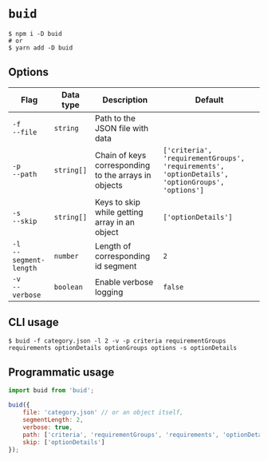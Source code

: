 # `buid`

```shell script
$ npm i -D buid
# or
$ yarn add -D buid
```

## Options

| Flag                         | Data type  | Description                                          | Default                                                                                         |
|------------------------------|------------|------------------------------------------------------|-------------------------------------------------------------------------------------------------|
| `-f`<br />`--file`           | `string`   | Path to the JSON file with data                      |                                                                                                 |
| `-p`<br />`--path`           | `string[]` | Chain of keys corresponding to the arrays in objects | `['criteria', 'requirementGroups', 'requirements', 'optionDetails', 'optionGroups', 'options']` |
| `-s`<br />`--skip`           | `string[]` | Keys to skip while getting array in an object        | `['optionDetails']`                                                                             |
| `-l`<br />`--segment-length` | `number`   | Length of corresponding id segment                   | `2`                                                                                             |
| `-v`<br />`--verbose`        | `boolean`  | Enable verbose logging                               | `false`                                                                                         |

## CLI usage

```shell script
$ buid -f category.json -l 2 -v -p criteria requirementGroups requirements optionDetails optionGroups options -s optionDetails
```

## Programmatic usage

```javascript
import buid from 'buid';

buid({
    file: 'category.json' // or an object itself,
    segmentLength: 2,
    verbose: true,
    path: ['criteria', 'requirementGroups', 'requirements', 'optionDetails', 'optionGroups', 'options'],
    skip: ['optionDetails'] 
});
```
